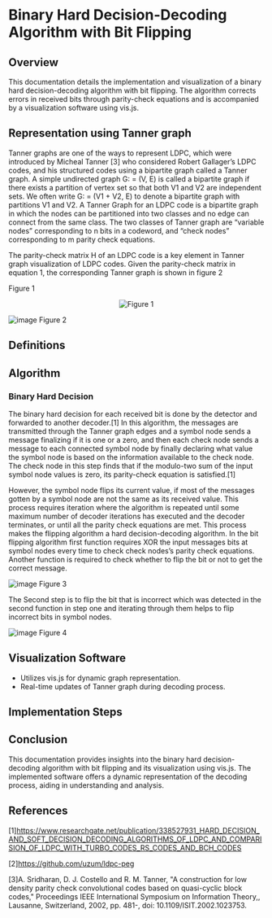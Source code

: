 # Binary Hard Decision-Decoding Algorithm with Bit Flipping

## Overview

This documentation details the implementation and visualization of a binary hard decision-decoding algorithm with bit flipping. The algorithm corrects errors in received bits through parity-check equations and is accompanied by a visualization software using vis.js.

## Representation using Tanner graph 


Tanner graphs are one of the ways to represent LDPC, which were introduced by Micheal Tanner [3] who considered Robert Gallager’s LDPC codes, and his structured codes using a bipartite graph called a Tanner graph. A simple undirected graph G: = (V, E) is called a bipartite graph if there exists a partition of vertex set so that both V1 and V2 are independent sets. We often write G: = (V1 + V2, E) to denote a bipartite graph with partitions V1 and V2. A Tanner Graph for an LDPC code is a bipartite graph in which the nodes can be partitioned into two classes and no edge can connect from the same class. The two classes of Tanner graph are “variable nodes” corresponding to n bits in a codeword, and “check nodes” corresponding to m parity check equations.

The parity-check matrix H of an LDPC code is a key element in Tanner graph visualization of LDPC codes. Given the parity-check matrix in equation 1, the corresponding Tanner graph is shown in figure 2 

Figure 1
<p align="center">
  <img src="https://github.com/ordinarysoftware/LDPC_BIT_FLIPPING/assets/71903387/625762a4-f8e9-441c-8165-c66d65eb25c0" alt="Figure 1">
</p>


![image](https://github.com/ordinarysoftware/LDPC_BIT_FLIPPING/assets/71903387/0545d270-6d95-4187-9891-d12335433209)
Figure 2



## Definitions


## Algorithm

### Binary Hard Decision

The binary hard decision for each received bit is done by the detector and forwarded to another decoder.[1] In this algorithm, the messages are transmitted through the Tanner graph edges and a symbol node sends a message finalizing if it is one or a zero, and then each check node sends a message to each connected symbol node by finally declaring what value the symbol node is based on the information available to the check node. The check node in this step finds that if the modulo-two sum of the input symbol node values is zero, its parity-check equation is satisfied.[1]

However, the symbol node flips its current value, if most of the messages gotten by a symbol node are not the same as its received value. This process requires iteration where the algorithm is repeated until some maximum number of decoder iterations has executed and the decoder terminates, or until all the parity check equations are met. 
This process makes the flipping algorithm a hard decision-decoding algorithm.
In the bit flipping algorithm first function requires XOR the input messages bits at symbol nodes every time to check check nodes’s parity check equations. Another function is required to check whether to flip the bit or not to get the correct message. 


![image](https://github.com/ordinarysoftware/LDPC_BIT_FLIPPING/assets/71903387/e46a37a3-c28c-4b29-8482-a0e075e26303)
Figure 3


The Second step is to flip the bit that is incorrect which was detected in the second function in step one and iterating through them helps to flip incorrect bits in symbol nodes.

       
![image](https://github.com/ordinarysoftware/LDPC_BIT_FLIPPING/assets/71903387/b8b56196-b972-4342-b4df-35e575ce3ec1)
Figure 4


## Visualization Software

- Utilizes vis.js for dynamic graph representation.
- Real-time updates of Tanner graph during decoding process.

## Implementation Steps






## Conclusion

This documentation provides insights into the binary hard decision-decoding algorithm with bit flipping and its visualization using vis.js. The implemented software offers a dynamic representation of the decoding process, aiding in understanding and analysis.

## References
[1]https://www.researchgate.net/publication/338527931_HARD_DECISION_AND_SOFT_DECISION_DECODING_ALGORITHMS_OF_LDPC_AND_COMPARISION_OF_LDPC_WITH_TURBO_CODES_RS_CODES_AND_BCH_CODES


[2]https://github.com/uzum/ldpc-peg


[3]A. Sridharan, D. J. Costello and R. M. Tanner, "A construction for low density parity check convolutional codes based on quasi-cyclic block codes," Proceedings IEEE International Symposium on Information Theory,, Lausanne, Switzerland, 2002, pp. 481-, doi: 10.1109/ISIT.2002.1023753.
